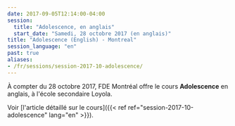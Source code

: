 ```yaml
---
date: 2017-09-05T12:14:00-04:00
session:
  title: "Adolescence, en anglais"
  start_date: "Samedi, 28 octobre 2017 (en anglais)"
title: "Adolescence (English) - Montreal"
session_language: "en"
past: true
aliases:
- /fr/sessions/session-2017-10-adolescence/
---
```


À compter du 28 octobre 2017, FDE Montréal offre le cours **Adolescence** en anglais, à l'école secondaire Loyola.

Voir [l'article détaillé sur le cours]({{< ref ref="session-2017-10-adolescence" lang="en" >}}).
